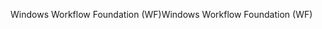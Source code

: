 <span data-ttu-id="c6b96-101">Windows Workflow Foundation (WF)</span><span class="sxs-lookup"><span data-stu-id="c6b96-101">Windows Workflow Foundation (WF)</span></span>